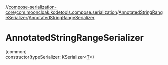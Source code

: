 //[compose-serialization-core](../../../index.md)/[com.mooncloak.kodetools.compose.serialization](../index.md)/[AnnotatedStringRangeSerializer](index.md)/[AnnotatedStringRangeSerializer](-annotated-string-range-serializer.md)

# AnnotatedStringRangeSerializer

[common]\
constructor(typeSerializer: KSerializer&lt;[T](index.md)&gt;)

